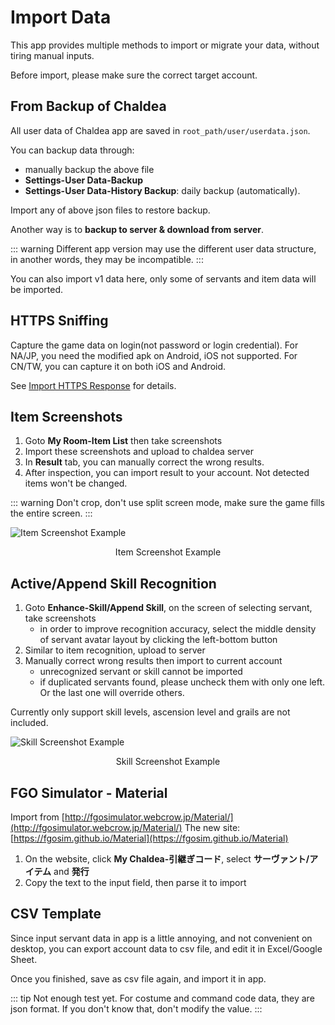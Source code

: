 # Import Data

This app provides multiple methods to import or migrate your data, without tiring manual inputs.

Before import, please make sure the correct target account.

## From Backup of Chaldea
All user data of Chaldea app are saved in `root_path/user/userdata.json`.

You can backup data through:
- manually backup the above file
- **Settings-User Data-Backup**
- **Settings-User Data-History Backup**: daily backup (automatically).

Import any of above json files to restore backup.

Another way is to **backup to server & download from server**.

::: warning
Different app version may use the different user data structure, in another words, they may be incompatible.
:::

You can also import v1 data here, only some of servants and item data will be imported.

## HTTPS Sniffing
Capture the game data on login(not password or login credential). For NA/JP, you need the modified apk on Android, iOS not supported. For CN/TW, you can capture it on both iOS and Android. 

See [Import HTTPS Response](./import_https.md) for details.


## Item Screenshots
1. Goto **My Room-Item List** then take screenshots
2. Import these screenshots and upload to chaldea server
3. In **Result** tab, you can manually correct the wrong results.
4. After inspection, you can import result to your account. Not detected items won't be changed.

::: warning
Don't crop, don't use split screen mode, make sure the game fills the entire screen.
:::

![Item Screenshot Example](/images/item_recognition_example.webp)
<figcaption style="text-align:center">Item Screenshot Example</figcaption>

## Active/Append Skill Recognition
1. Goto **Enhance-Skill/Append Skill**, on the screen of selecting servant, take screenshots
   - in order to improve recognition accuracy, select the middle density of servant avatar layout by clicking the left-bottom button
2. Similar to item recognition, upload to server
3. Manually correct wrong results then import to current account
   - unrecognized servant or skill cannot be imported
   - if duplicated servants found, please uncheck them with only one left. Or the last one will override others.

Currently only support skill levels, ascension level and grails are not included.

![Skill Screenshot Example](/images/skill_recognition_example.webp)
<figcaption style="text-align:center">Skill Screenshot Example</figcaption>


## FGO Simulator - Material
Import from [http://fgosimulator.webcrow.jp/Material/](http://fgosimulator.webcrow.jp/Material/)
The new site: [https://fgosim.github.io/Material](https://fgosim.github.io/Material)

1. On the website, click **My Chaldea-引継ぎコード**, select **サーヴァント/アイテム** and **発行**
2. Copy the text to the input field, then parse it to import

## CSV Template
Since input servant data in app is a little annoying, and not convenient on desktop, you can export account data to csv file, and edit it in Excel/Google Sheet.

Once you finished, save as csv file again, and import it in app.

::: tip
Not enough test yet. For costume and command code data,
they are json format. If you don't know that, don't modify the value.
:::